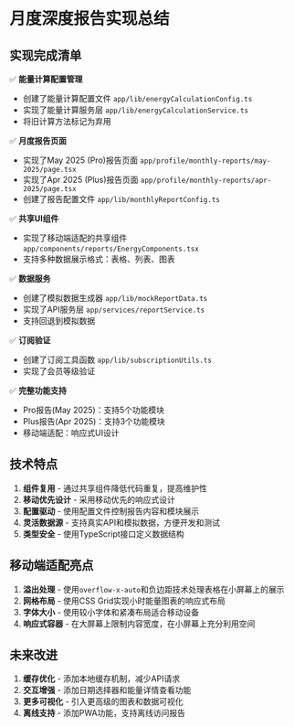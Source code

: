 # 月度深度报告实现总结

## 实现完成清单

✅ **能量计算配置管理**
- 创建了能量计算配置文件 `app/lib/energyCalculationConfig.ts`
- 实现了能量计算服务层 `app/lib/energyCalculationService.ts`
- 将旧计算方法标记为弃用

✅ **月度报告页面**
- 实现了May 2025 (Pro)报告页面 `app/profile/monthly-reports/may-2025/page.tsx`
- 实现了Apr 2025 (Plus)报告页面 `app/profile/monthly-reports/apr-2025/page.tsx`
- 创建了报告配置文件 `app/lib/monthlyReportConfig.ts`

✅ **共享UI组件**
- 实现了移动端适配的共享组件 `app/components/reports/EnergyComponents.tsx`
- 支持多种数据展示格式：表格、列表、图表

✅ **数据服务**
- 创建了模拟数据生成器 `app/lib/mockReportData.ts`
- 实现了API服务层 `app/services/reportService.ts`
- 支持回退到模拟数据

✅ **订阅验证**
- 创建了订阅工具函数 `app/lib/subscriptionUtils.ts`
- 实现了会员等级验证

✅ **完整功能支持**
- Pro报告(May 2025)：支持5个功能模块
- Plus报告(Apr 2025)：支持3个功能模块
- 移动端适配：响应式UI设计

## 技术特点

1. **组件复用** - 通过共享组件降低代码重复，提高维护性
2. **移动优先设计** - 采用移动优先的响应式设计
3. **配置驱动** - 使用配置文件控制报告内容和模块展示
4. **灵活数据源** - 支持真实API和模拟数据，方便开发和测试
5. **类型安全** - 使用TypeScript接口定义数据结构

## 移动端适配亮点

1. **溢出处理** - 使用`overflow-x-auto`和负边距技术处理表格在小屏幕上的展示
2. **网格布局** - 使用CSS Grid实现小时能量图表的响应式布局
3. **字体大小** - 使用较小字体和紧凑布局适合移动设备
4. **响应式容器** - 在大屏幕上限制内容宽度，在小屏幕上充分利用空间

## 未来改进

1. **缓存优化** - 添加本地缓存机制，减少API请求
2. **交互增强** - 添加日期选择器和能量详情查看功能
3. **更多可视化** - 引入更高级的图表和数据可视化
4. **离线支持** - 添加PWA功能，支持离线访问报告 